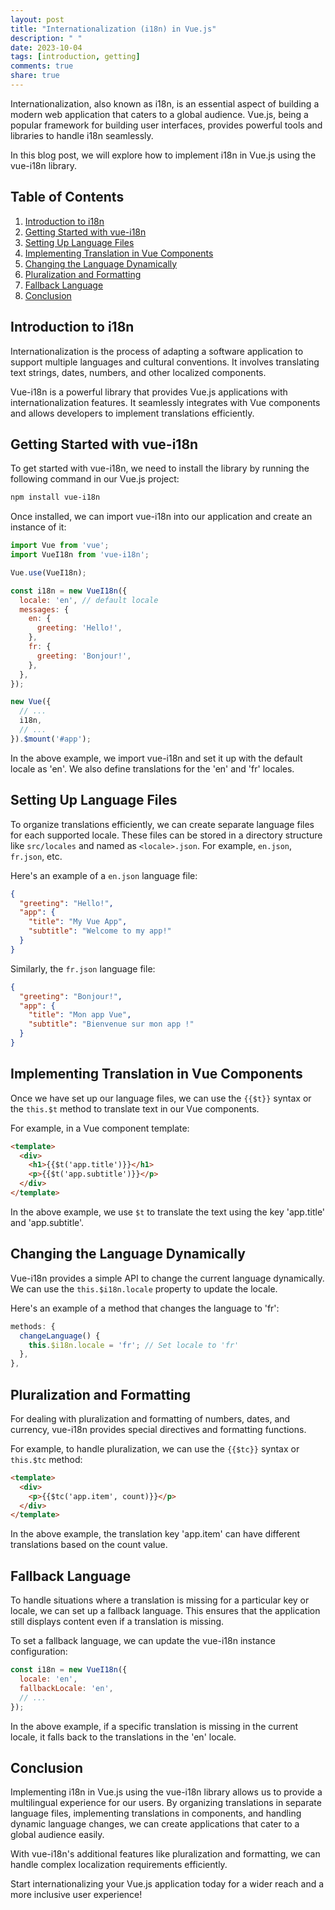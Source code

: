 ```yaml
---
layout: post
title: "Internationalization (i18n) in Vue.js"
description: " "
date: 2023-10-04
tags: [introduction, getting]
comments: true
share: true
---
```


Internationalization, also known as i18n, is an essential aspect of building a modern web application that caters to a global audience. Vue.js, being a popular framework for building user interfaces, provides powerful tools and libraries to handle i18n seamlessly.

In this blog post, we will explore how to implement i18n in Vue.js using the vue-i18n library.

## Table of Contents

1. [Introduction to i18n](#introduction-to-i18n)
2. [Getting Started with vue-i18n](#getting-started-with-vue-i18n)
3. [Setting Up Language Files](#setting-up-language-files)
4. [Implementing Translation in Vue Components](#implementing-translation-in-vue-components)
5. [Changing the Language Dynamically](#changing-the-language-dynamically)
6. [Pluralization and Formatting](#pluralization-and-formatting)
7. [Fallback Language](#fallback-language)
8. [Conclusion](#conclusion)

## Introduction to i18n

Internationalization is the process of adapting a software application to support multiple languages and cultural conventions. It involves translating text strings, dates, numbers, and other localized components.

Vue-i18n is a powerful library that provides Vue.js applications with internationalization features. It seamlessly integrates with Vue components and allows developers to implement translations efficiently.

## Getting Started with vue-i18n

To get started with vue-i18n, we need to install the library by running the following command in our Vue.js project:

```bash
npm install vue-i18n
```

Once installed, we can import vue-i18n into our application and create an instance of it:

```javascript
import Vue from 'vue';
import VueI18n from 'vue-i18n';

Vue.use(VueI18n);

const i18n = new VueI18n({
  locale: 'en', // default locale
  messages: {
    en: {
      greeting: 'Hello!',
    },
    fr: {
      greeting: 'Bonjour!',
    },
  },
});

new Vue({
  // ...
  i18n,
  // ...
}).$mount('#app');
```

In the above example, we import vue-i18n and set it up with the default locale as 'en'. We also define translations for the 'en' and 'fr' locales.

## Setting Up Language Files

To organize translations efficiently, we can create separate language files for each supported locale. These files can be stored in a directory structure like `src/locales` and named as `<locale>.json`. For example, `en.json`, `fr.json`, etc.

Here's an example of a `en.json` language file:

```json
{
  "greeting": "Hello!",
  "app": {
    "title": "My Vue App",
    "subtitle": "Welcome to my app!"
  }
}
```

Similarly, the `fr.json` language file:

```json
{
  "greeting": "Bonjour!",
  "app": {
    "title": "Mon app Vue",
    "subtitle": "Bienvenue sur mon app !"
  }
}
```

## Implementing Translation in Vue Components

Once we have set up our language files, we can use the `{{$t}}` syntax or the `this.$t` method to translate text in our Vue components.

For example, in a Vue component template:

```html
<template>
  <div>
    <h1>{{$t('app.title')}}</h1>
    <p>{{$t('app.subtitle')}}</p>
  </div>
</template>
```

In the above example, we use `$t` to translate the text using the key 'app.title' and 'app.subtitle'.

## Changing the Language Dynamically

Vue-i18n provides a simple API to change the current language dynamically. We can use the `this.$i18n.locale` property to update the locale.

Here's an example of a method that changes the language to 'fr':

```javascript
methods: {
  changeLanguage() {
    this.$i18n.locale = 'fr'; // Set locale to 'fr'
  },
},
```

## Pluralization and Formatting

For dealing with pluralization and formatting of numbers, dates, and currency, vue-i18n provides special directives and formatting functions.

For example, to handle pluralization, we can use the `{{$tc}}` syntax or `this.$tc` method:

```html
<template>
  <div>
    <p>{{$tc('app.item', count)}}</p>
  </div>
</template>
```

In the above example, the translation key 'app.item' can have different translations based on the count value.

## Fallback Language

To handle situations where a translation is missing for a particular key or locale, we can set up a fallback language. This ensures that the application still displays content even if a translation is missing.

To set a fallback language, we can update the vue-i18n instance configuration:

```javascript
const i18n = new VueI18n({
  locale: 'en',
  fallbackLocale: 'en',
  // ...
});
```

In the above example, if a specific translation is missing in the current locale, it falls back to the translations in the 'en' locale.

## Conclusion

Implementing i18n in Vue.js using the vue-i18n library allows us to provide a multilingual experience for our users. By organizing translations in separate language files, implementing translations in components, and handling dynamic language changes, we can create applications that cater to a global audience easily.

With vue-i18n's additional features like pluralization and formatting, we can handle complex localization requirements efficiently.

Start internationalizing your Vue.js application today for a wider reach and a more inclusive user experience!

<!-- #vuejs #internationalization -->